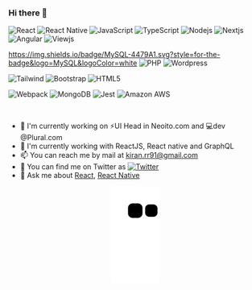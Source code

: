 ### Hi there 👋

![React](https://img.shields.io/badge/-React-F0F8FF?style=flat-square&logo=react)
![React Native](https://img.shields.io/badge/-ReactNative-black?style=flat-square&logo=react)
![JavaScript](https://img.shields.io/badge/-JavaScript-F0F8FF?style=flat-square&logo=javascript)
![TypeScript](https://img.shields.io/badge/-TypeScript-007ACC?style=flat-square&logo=typescript&logoColor=white)
![Nodejs](https://img.shields.io/badge/-Nodejs-F0F8FF?style=flat-square&logo=Node.js)
![Nextjs](https://img.shields.io/badge/-Nextjs-black?style=flat-square&logo=Next.js)
![Angular](https://img.shields.io/badge/-Angular-DD0031?style=flat-square&logo=angular&logoColor=white)
![Viewjs](https://img.shields.io/badge/Vue.js-4FC08D.svg?style=flat-square&logo=vuedotjs&logoColor=white)

https://img.shields.io/badge/MySQL-4479A1.svg?style=for-the-badge&logo=MySQL&logoColor=white
![PHP](https://img.shields.io/badge/-php-purple?style=flat-square&logo=php)
![Wordpress](https://img.shields.io/badge/-wordpress-yellow?style=flat-square&logo=wordpress)

![Tailwind](https://img.shields.io/badge/-TailwindCSS-F0F8FF?style=flat-square&logo=tailwindcss)
![Bootstrap](https://img.shields.io/badge/Bootstrap-7952B3.svg?style=for-the-badge&logo=Bootstrap&logoColor=white)
![HTML5](https://img.shields.io/badge/HTML5-E34F26.svg?style=for-the-badge&logo=HTML5&logoColor=white)

![Webpack](https://img.shields.io/badge/-Webpack-black?style=flat-square&logo=webpack)
![MongoDB](https://img.shields.io/badge/-MongoDB-13aa52?style=flat-square&logo=mongodb&logoColor=white)
![Jest](https://img.shields.io/badge/-Jest-black?style=flat-square&logo=jest)
![Amazon AWS](https://img.shields.io/badge/Amazon%20AWS-232F3E?style=flat-square&logo=amazon-aws)

<br/>

- 🔭 I'm currently working on ⚡UI Head in Neoito.com and 💻dev @Plural.com
- 🌱 I'm currently working with ReactJS, React native and GraphQL
- 📫 You can reach me by mail at kiran.rr91@gmail.com
- 🐤 You can find me on Twitter as [![Twitter](https://img.shields.io/twitter/url/https/twitter.com/Kiran_raj_r.svg?style=social&label=Follow%20Kiran)](https://twitter.com/Kiran_raj_r)
- 💬 Ask me about [React](https://reactjs.org/), [React Native](https://reactnative.dev/)

<div align="center" text-align="center" border-width="1px">
  <img align="center" src="https://github.com/art-santos/art-santos/blob/output/github-contribution-grid-snake.svg" alt="Github Snake Animation">
</div>
